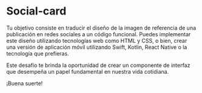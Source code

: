 # Social-card
Tu objetivo consiste en traducir el diseño de la imagen de referencia de una publicación en redes sociales a un código funcional. Puedes implementar este diseño utilizando tecnologías web como HTML y CSS, o bien, crear una versión de aplicación móvil utilizando Swift, Kotlin, React Native o la tecnología que prefieras.

Este desafío te brinda la oportunidad de crear un componente de interfaz que desempeña un papel fundamental en nuestra vida cotidiana.

¡Buena suerte!
